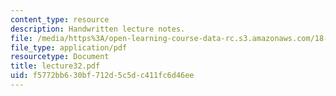 ```yaml
---
content_type: resource
description: Handwritten lecture notes.
file: /media/https%3A/open-learning-course-data-rc.s3.amazonaws.com/18-704-seminar-in-algebra-and-number-theory-rational-points-on-elliptic-curves-fall-2004/f5772bb630bf712d5c5dc411fc6d46ee_lecture32.pdf
file_type: application/pdf
resourcetype: Document
title: lecture32.pdf
uid: f5772bb6-30bf-712d-5c5d-c411fc6d46ee
---
```

